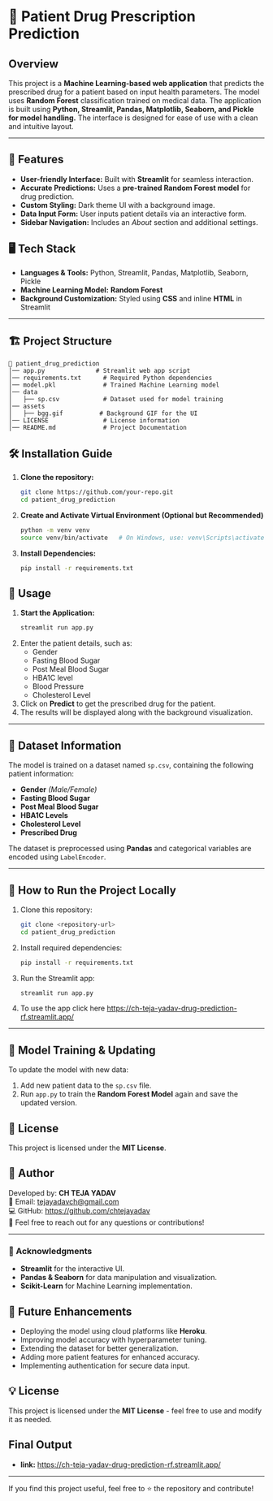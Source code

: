 # 💊 Patient Drug Prescription Prediction

## Overview
This project is a **Machine Learning-based web application** that predicts the prescribed drug for a patient based on input health parameters. The model uses **Random Forest** classification trained on medical data. The application is built using **Python, Streamlit, Pandas, Matplotlib, Seaborn, and Pickle for model handling.** The interface is designed for ease of use with a clean and intuitive layout.

---

## 🚀 Features

- **User-friendly Interface:** Built with **Streamlit** for seamless interaction.
- **Accurate Predictions:** Uses a **pre-trained Random Forest model** for drug prediction.
- **Custom Styling:** Dark theme UI with a background image.
- **Data Input Form:** User inputs patient details via an interactive form.
- **Sidebar Navigation:** Includes an *About* section and additional settings.

## 🖥️ Tech Stack

- **Languages & Tools:** Python, Streamlit, Pandas, Matplotlib, Seaborn, Pickle
- **Machine Learning Model:** **Random Forest**
- **Background Customization:** Styled using **CSS** and inline **HTML** in Streamlit

---

## 🏗 Project Structure
```
📂 patient_drug_prediction
│── app.py              # Streamlit web app script
│── requirements.txt      # Required Python dependencies
│── model.pkl             # Trained Machine Learning model
│── data
│   ├── sp.csv            # Dataset used for model training
│── assets
│   ├── bgg.gif          # Background GIF for the UI
│── LICENSE               # License information
│── README.md             # Project Documentation
```

## 🛠️ Installation Guide

1. **Clone the repository:**
   ```sh
   git clone https://github.com/your-repo.git
   cd patient_drug_prediction
   ```

2. **Create and Activate Virtual Environment (Optional but Recommended)**

   ```bash
   python -m venv venv
   source venv/bin/activate   # On Windows, use: venv\Scripts\activate
   ```

3. **Install Dependencies:**

   ```bash
   pip install -r requirements.txt
   ```

## 🎯 Usage

1. **Start the Application:**
   ```bash
   streamlit run app.py
   ```
2. Enter the patient details, such as:
   - Gender
   - Fasting Blood Sugar
   - Post Meal Blood Sugar
   - HBA1C level
   - Blood Pressure
   - Cholesterol Level
3. Click on **Predict** to get the prescribed drug for the patient.
4. The results will be displayed along with the background visualization.

---

## 📂 Dataset Information

The model is trained on a dataset named `sp.csv`, containing the following patient information:

- **Gender** *(Male/Female)*
- **Fasting Blood Sugar**
- **Post Meal Blood Sugar**
- **HBA1C Levels**
- **Cholesterol Level**
- **Prescribed Drug**

The dataset is preprocessed using **Pandas** and categorical variables are encoded using `LabelEncoder`.

---

## 🚀 How to Run the Project Locally

1. Clone this repository:
   ```bash
   git clone <repository-url>
   cd patient_drug_prediction
   ```
2. Install required dependencies:
   ```bash
   pip install -r requirements.txt
   ```
3. Run the Streamlit app:
   ```bash
   streamlit run app.py
   ```
4. To use the app click here https://ch-teja-yadav-drug-prediction-rf.streamlit.app/

---
## 💾 Model Training & Updating

To update the model with new data:
1. Add new patient data to the `sp.csv` file.
2. Run `app.py` to train the **Random Forest Model** again and save the updated version.

## 📜 License

This project is licensed under the **MIT License**.

## 📝 Author

Developed by: **CH TEJA YADAV**  
📧 Email: tejayadavch@gmail.com  
💻 GitHub: https://github.com/chtejayadav  
📢 Feel free to reach out for any questions or contributions!

---

### 📜 Acknowledgments
- **Streamlit** for the interactive UI.
- **Pandas & Seaborn** for data manipulation and visualization.
- **Scikit-Learn** for Machine Learning implementation.

## 🔧 Future Enhancements

- Deploying the model using cloud platforms like **Heroku**.
- Improving model accuracy with hyperparameter tuning.
- Extending the dataset for better generalization.
- Adding more patient features for enhanced accuracy.
- Implementing authentication for secure data input.

## 💡 License
This project is licensed under the **MIT License** - feel free to use and modify it as needed.

## Final Output
- **link:** https://ch-teja-yadav-drug-prediction-rf.streamlit.app/
---

If you find this project useful, feel free to ⭐ the repository and contribute!

